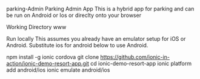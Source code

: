 parking-Admin
Parking Admin App This is a hybrid app for parking and can be run on Android or Ios or direclty onto your browser

Working Directory
www

Run locally This assumes you already have an emulator setup for iOS or Android. Substitute ios for android below to use Android.

npm install -g ionic cordova
git clone https://github.com/ionic-in-action/ionic-demo-resort-app.git 
cd ionic-demo-resort-app 
ionic platform 
add android/ios 
ionic emulate android/ios
